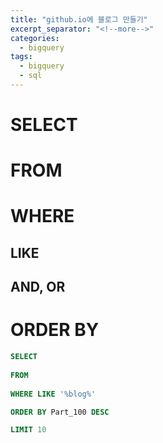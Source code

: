 ```yaml
---
title: "github.io에 블로그 만들기"
excerpt_separator: "<!--more-->"
categories:
  - bigquery
tags:
  - bigquery
  - sql
---
```


# SELECT
# FROM
# WHERE
## LIKE
## AND, OR
# ORDER BY

```sql
SELECT
  
FROM
  
WHERE LIKE '%blog%'

ORDER BY Part_100 DESC

LIMIT 10
```
